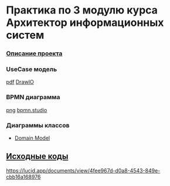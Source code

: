 # Практика по 3 модулю курса Архитектор информационных систем

### [Описание проекта](SolutionInfo.md)

### UseCase модель
 [pdf](UseCase/Use%20Case%20модель%20процесса%20закупа%20оборудования.pdf) [DrawIO](https://drive.google.com/file/d/10fble6OpYkfgwgVsxxwJbjH2hwy24lnA/view?usp=sharing)
 
### BPMN диаграмма
 [png](/BPMN/BPMN-Temp.png)  [bpmn.studio](https://bpmn.studio/s/M6bdZq3)
 
### Диаграммы классов
- [Domain Model](ClassDiagram/DomainModel.pdf)

## [Исходные коды](App/)
 
 
 https://lucid.app/documents/view/4fee967d-d0a8-4543-849e-cbb16a168976